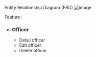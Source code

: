Entity Relationship Diagram (ERD)
![image](https://github.com/dipaferdian/officer-web-application/assets/8612273/1874a672-9479-4b22-896a-95c7d2fc58ef)


Feature :

- ### Officer
  * Detail officer
  * Edit officer
  * Delete officer
